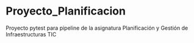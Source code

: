# Proyecto_Planificacion
Proyecto pytest para pipeline de la asignatura Planificación y Gestión de Infraestructuras TIC
